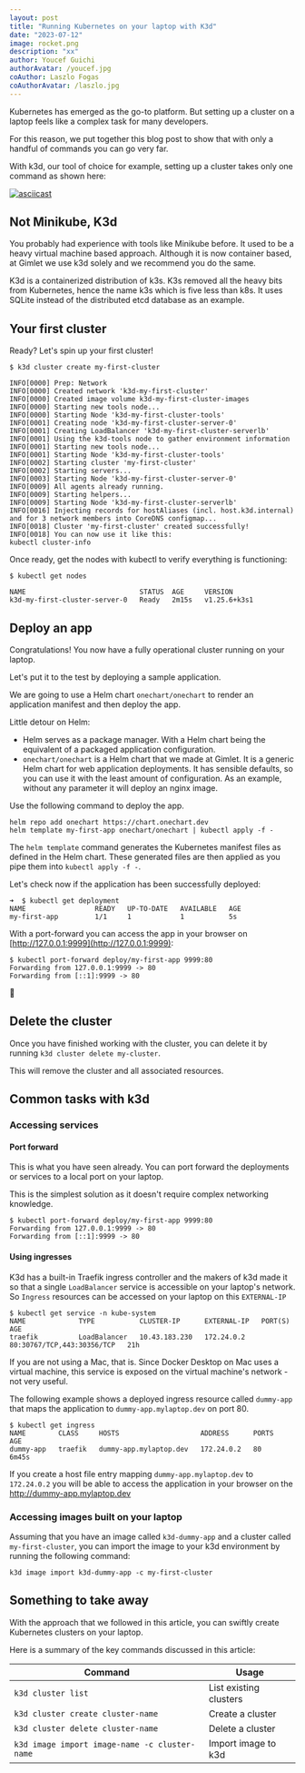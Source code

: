 ```yaml
---
layout: post
title: "Running Kubernetes on your laptop with K3d"
date: "2023-07-12"
image: rocket.png
description: "xx"
author: Youcef Guichi
authorAvatar: /youcef.jpg
coAuthor: Laszlo Fogas
coAuthorAvatar: /laszlo.jpg
---
```


Kubernetes has emerged as the go-to platform. But setting up a cluster on a laptop feels like a complex task for many developers.

For this reason, we put together this blog post to show that with only a handful of commands you can go very far.

With k3d, our tool of choice for example, setting up a cluster takes only one command as shown here:

[![asciicast](https://asciinema.org/a/AEph0rkQ8DmnfeJS9mVrbAIMD.svg)](https://asciinema.org/a/AEph0rkQ8DmnfeJS9mVrbAIMD)

## Not Minikube, K3d

You probably had experience with tools like Minikube before. It used to be a heavy virtual machine based approach. Although it is now container based, at Gimlet we use k3d solely and we recommend you do the same.

K3d is a containerized distribution of k3s. K3s removed all the heavy bits from Kubernetes, hence the name k3s which is five less than k8s. It uses SQLite instead of the distributed etcd database as an example.

## Your first cluster
Ready? Let's spin up your first cluster!

```
$ k3d cluster create my-first-cluster

INFO[0000] Prep: Network                                
INFO[0000] Created network 'k3d-my-first-cluster'       
INFO[0000] Created image volume k3d-my-first-cluster-images 
INFO[0000] Starting new tools node...                   
INFO[0000] Starting Node 'k3d-my-first-cluster-tools'   
INFO[0001] Creating node 'k3d-my-first-cluster-server-0' 
INFO[0001] Creating LoadBalancer 'k3d-my-first-cluster-serverlb' 
INFO[0001] Using the k3d-tools node to gather environment information 
INFO[0001] Starting new tools node...                   
INFO[0001] Starting Node 'k3d-my-first-cluster-tools'   
INFO[0002] Starting cluster 'my-first-cluster'          
INFO[0002] Starting servers...                          
INFO[0003] Starting Node 'k3d-my-first-cluster-server-0' 
INFO[0009] All agents already running.                  
INFO[0009] Starting helpers...                          
INFO[0009] Starting Node 'k3d-my-first-cluster-serverlb' 
INFO[0016] Injecting records for hostAliases (incl. host.k3d.internal) and for 3 network members into CoreDNS configmap... 
INFO[0018] Cluster 'my-first-cluster' created successfully! 
INFO[0018] You can now use it like this:                
kubectl cluster-info
```
Once ready, get the nodes with kubectl to verify everything is functioning:

```
$ kubectl get nodes

NAME                            STATUS  AGE     VERSION
k3d-my-first-cluster-server-0   Ready   2m15s   v1.25.6+k3s1

```

## Deploy an app
Congratulations! You now have a fully operational cluster running on your laptop.

Let's put it to the test by deploying a sample application.

We are going to use a Helm chart `onechart/onechart` to render an application manifest and then deploy the app.

Little detour on Helm:
- Helm serves as a package manager. With a Helm chart being the equivalent of a packaged application configuration.
- `onechart/onechart` is a Helm chart that we made at Gimlet. It is a generic Helm chart for web application deployments. It has sensible defaults, so you can use it with the least amount of configuration. As an example, without any parameter it will deploy an nginx image.

Use the following command to deploy the app.

```
helm repo add onechart https://chart.onechart.dev
helm template my-first-app onechart/onechart | kubectl apply -f -
```

The `helm template` command generates the Kubernetes manifest files as defined in the Helm chart. These generated files are then applied as you pipe them into `kubectl apply -f -`.

Let's check now if the application has been successfully deployed:

```
➜  $ kubectl get deployment
NAME                 READY   UP-TO-DATE   AVAILABLE   AGE
my-first-app         1/1     1            1           5s

```

With a port-forward you can access the app in your browser on [http://127.0.0.1:9999](http://127.0.0.1:9999):

```
$ kubectl port-forward deploy/my-first-app 9999:80
Forwarding from 127.0.0.1:9999 -> 80
Forwarding from [::1]:9999 -> 80
```

🍍

## Delete the cluster
Once you have finished working with the cluster, you can delete it by running `k3d cluster delete my-cluster`.

This will remove the cluster and all associated resources.

## Common tasks with k3d

### Accessing services

#### Port forward 

This is what you have seen already. You can port forward the deployments or services to a local port on your laptop.

This is the simplest solution as it doesn't require complex networking knowledge.

```
$ kubectl port-forward deploy/my-first-app 9999:80
Forwarding from 127.0.0.1:9999 -> 80
Forwarding from [::1]:9999 -> 80
```

#### Using ingresses

K3d has a built-in Traefik ingress controller and the makers of k3d made it so that a single `LoadBalancer` service is accessible on your laptop's network. So `Ingress` resources can be accessed on your laptop on this `EXTERNAL-IP`

```
$ kubectl get service -n kube-system 
NAME             TYPE           CLUSTER-IP      EXTERNAL-IP   PORT(S)                      AGE
traefik          LoadBalancer   10.43.183.230   172.24.0.2    80:30767/TCP,443:30356/TCP   21h
```

If you are not using a Mac, that is. Since Docker Desktop on Mac uses a virtual machine, this service is exposed on the virtual machine's network - not very useful.

The following example shows a deployed ingress resource called `dummy-app` that maps the application to `dummy-app.mylaptop.dev` on port 80.

```
$ kubectl get ingress               
NAME        CLASS     HOSTS                    ADDRESS      PORTS   AGE
dummy-app   traefik   dummy-app.mylaptop.dev   172.24.0.2   80      6m45s
```

If you create a host file entry mapping `dummy-app.mylaptop.dev` to `172.24.0.2` you will be able to access the application in your browser on the http://dummy-app.mylaptop.dev

### Accessing images built on your laptop

Assuming that you have an image called `k3d-dummy-app` and a cluster called `my-first-cluster`, you can import the image to your k3d environment by running the following command:

```
k3d image import k3d-dummy-app -c my-first-cluster
```

## Something to take away

With the approach that we followed in this article, you can swiftly create Kubernetes clusters on your laptop.

Here is a summary of the key commands discussed in this article:

|Command | Usage  
|---|---|
|`k3d cluster list`|  List existing clusters |  
|`k3d cluster create cluster-name`| Create a cluster | 
|`k3d cluster delete cluster-name`| Delete a cluster | 
|`k3d image import image-name -c cluster-name`| Import image to k3d | 
